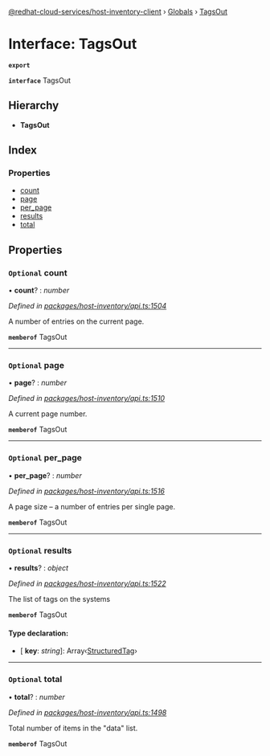 [@redhat-cloud-services/host-inventory-client](../README.md) › [Globals](../globals.md) › [TagsOut](tagsout.md)

# Interface: TagsOut

**`export`** 

**`interface`** TagsOut

## Hierarchy

* **TagsOut**

## Index

### Properties

* [count](tagsout.md#optional-count)
* [page](tagsout.md#optional-page)
* [per_page](tagsout.md#optional-per_page)
* [results](tagsout.md#optional-results)
* [total](tagsout.md#optional-total)

## Properties

### `Optional` count

• **count**? : *number*

*Defined in [packages/host-inventory/api.ts:1504](https://github.com/RedHatInsights/javascript-clients/blob/master/packages/host-inventory/api.ts#L1504)*

A number of entries on the current page.

**`memberof`** TagsOut

___

### `Optional` page

• **page**? : *number*

*Defined in [packages/host-inventory/api.ts:1510](https://github.com/RedHatInsights/javascript-clients/blob/master/packages/host-inventory/api.ts#L1510)*

A current page number.

**`memberof`** TagsOut

___

### `Optional` per_page

• **per_page**? : *number*

*Defined in [packages/host-inventory/api.ts:1516](https://github.com/RedHatInsights/javascript-clients/blob/master/packages/host-inventory/api.ts#L1516)*

A page size – a number of entries per single page.

**`memberof`** TagsOut

___

### `Optional` results

• **results**? : *object*

*Defined in [packages/host-inventory/api.ts:1522](https://github.com/RedHatInsights/javascript-clients/blob/master/packages/host-inventory/api.ts#L1522)*

The list of tags on the systems

**`memberof`** TagsOut

#### Type declaration:

* \[ **key**: *string*\]: Array‹[StructuredTag](structuredtag.md)›

___

### `Optional` total

• **total**? : *number*

*Defined in [packages/host-inventory/api.ts:1498](https://github.com/RedHatInsights/javascript-clients/blob/master/packages/host-inventory/api.ts#L1498)*

Total number of items in the \"data\" list.

**`memberof`** TagsOut
